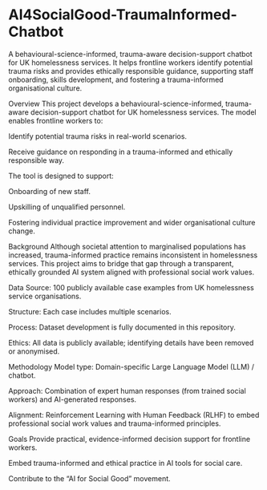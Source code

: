 # AI4SocialGood-TraumaInformed-Chatbot
A behavioural-science-informed, trauma-aware decision-support chatbot for UK homelessness services. It helps frontline workers identify potential trauma risks and provides ethically responsible guidance, supporting staff onboarding, skills development, and fostering a trauma-informed organisational culture.


Overview
This project develops a behavioural-science-informed, trauma-aware decision-support chatbot for UK homelessness services.
The model enables frontline workers to:

Identify potential trauma risks in real-world scenarios.

Receive guidance on responding in a trauma-informed and ethically responsible way.

The tool is designed to support:

Onboarding of new staff.

Upskilling of unqualified personnel.

Fostering individual practice improvement and wider organisational culture change.

Background
Although societal attention to marginalised populations has increased, trauma-informed practice remains inconsistent in homelessness services. This project aims to bridge that gap through a transparent, ethically grounded AI system aligned with professional social work values.

Data Source: 100 publicly available case examples from UK homelessness service organisations.

Structure: Each case includes multiple scenarios.

Process: Dataset development is fully documented in this repository.

Ethics: All data is publicly available; identifying details have been removed or anonymised.

Methodology
Model type: Domain-specific Large Language Model (LLM) / chatbot.

Approach: Combination of expert human responses (from trained social workers) and AI-generated responses.

Alignment: Reinforcement Learning with Human Feedback (RLHF) to embed professional social work values and trauma-informed principles.

Goals
Provide practical, evidence-informed decision support for frontline workers.

Embed trauma-informed and ethical practice in AI tools for social care.

Contribute to the “AI for Social Good” movement.
